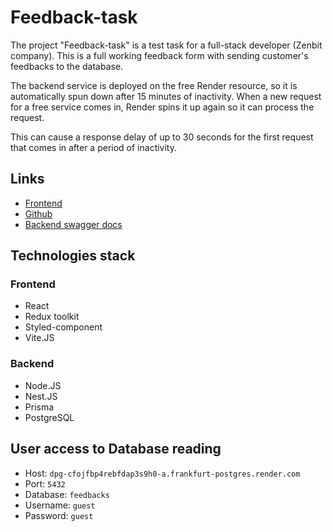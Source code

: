 # Feedback-task

The project "Feedback-task" is a test task for a full-stack developer (Zenbit company).
This is a full working feedback form with sending customer's feedbacks to the database.

The backend service is deployed on the free Render resource, so it is
automatically spun down after 15 minutes of inactivity. When a new request for a free service comes in, Render spins it up again so it can process the request.

This can cause a response delay of up to 30 seconds for the first request that comes in after a period of inactivity.

## Links

- [Frontend](https://feedbacks-frontend.onrender.com)
- [Github](https://github.com/marisereda/feedback-task)
- [Backend swagger docs](https://app.swaggerhub.com/apis-docs/marisereda/feedback-task/1.0)

## Technologies stack

### Frontend

- React
- Redux toolkit
- Styled-component
- Vite.JS

### Backend

- Node.JS
- Nest.JS
- Prisma
- PostgreSQL

## User access to Database reading

- Host: `dpg-cfojfbp4rebfdap3s9h0-a.frankfurt-postgres.render.com`
- Port: `5432`
- Database: `feedbacks`
- Username: `guest`
- Password: `guest`
